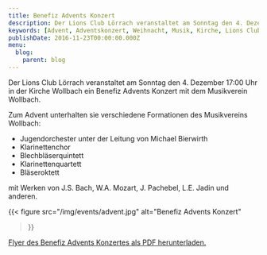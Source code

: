 ```yaml
---
title: Benefiz Advents Konzert
description: Der Lions Club Lörrach veranstaltet am Sonntag den 4. Dezember in der Kirche Wollbach ein Benefiz Advents Konzert mit dem Musikverein Wollbach
keywords: [Advent, Adventskonzert, Weihnacht, Musik, Kirche, Lions Club]
publishDate: 2016-11-23T00:00:00.000Z
menu:
  blog:
    parent: blog
---
```


Der Lions Club Lörrach veranstaltet am Sonntag den 4. Dezember 17:00 Uhr in
der Kirche Wollbach ein Benefiz Advents Konzert mit dem Musikverein
Wollbach.

Zum Advent unterhalten sie verschiedene Formationen des Musikvereins
Wollbach:
- Jugendorchester unter der Leitung von Michael Bierwirth
- Klarinettenchor
- Blechbläserquintett
- Klarinettenquartett
- Bläseroktett

mit Werken von J.S. Bach, W.A. Mozart, J. Pachebel, L.E. Jadin und anderen.

{{< figure src="/img/events/advent.jpg"
           alt="Benefiz Advents Konzert"
>}}

[Flyer des Benefiz Advents Konzertes als PDF herunterladen.](/files/flyer/16_adventskonzert.pdf)
